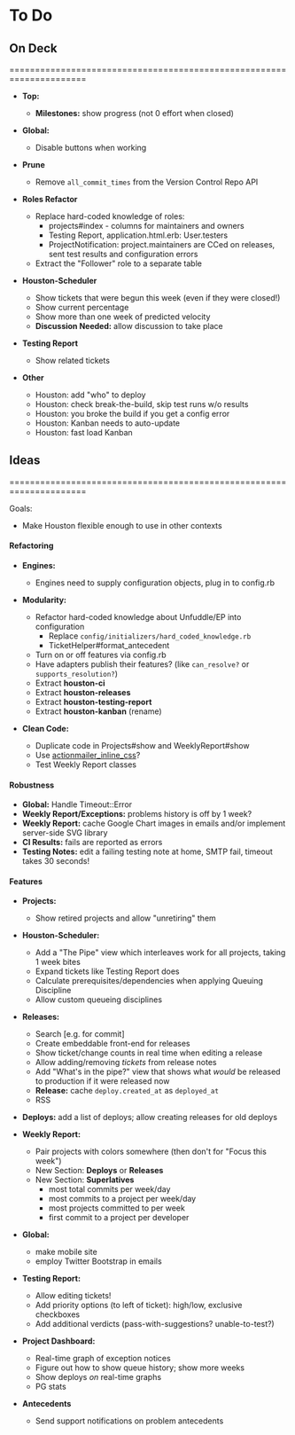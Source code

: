 # To Do

## On Deck
=====================================================================

 - **Top:**
   - **Milestones:** show progress (not 0 effort when closed)

 - **Global:**
   - Disable buttons when working

 - **Prune**
   - Remove `all_commit_times` from the Version Control Repo API
 
 - **Roles Refactor**
   - Replace hard-coded knowledge of roles:
     - projects#index - columns for maintainers and owners
     - Testing Report, application.html.erb: User.testers
     - ProjectNotification: project.maintainers are CCed on releases, sent test results and configuration errors
   - Extract the "Follower" role to a separate table

 - **Houston-Scheduler**
   - Show tickets that were begun this week (even if they were closed!)
   - Show current percentage
   - Show more than one week of predicted velocity
   - **Discussion Needed:** allow discussion to take place

 - **Testing Report**
   - Show related tickets

 - **Other**
   - Houston: add "who" to deploy
   - Houston: check break-the-build, skip test runs w/o results
   - Houston: you broke the build if you get a config error
   - Houston: Kanban needs to auto-update
   - Houston: fast load Kanban




## Ideas
=====================================================================

Goals:
 - Make Houston flexible enough to use in other contexts
 
#### Refactoring

 - **Engines:**
   - Engines need to supply configuration objects, plug in to config.rb

 - **Modularity:**
   - Refactor hard-coded knowledge about Unfuddle/EP into configuration
     - Replace `config/initializers/hard_coded_knowledge.rb`
     - TicketHelper#format_antecedent
   - Turn on or off features via config.rb
   - Have adapters publish their features? (like `can_resolve?` or `supports_resolution?`)
   - Extract **houston-ci**
   - Extract **houston-releases**
   - Extract **houston-testing-report**
   - Extract **houston-kanban** (rename)

 - **Clean Code:**
   - Duplicate code in Projects#show and WeeklyReport#show
   - Use [actionmailer_inline_css](https://github.com/ndbroadbent/actionmailer_inline_css)?
   - Test Weekly Report classes

#### Robustness

 - **Global:** Handle Timeout::Error
 - **Weekly Report/Exceptions:** problems history is off by 1 week?
 - **Weekly Report:** cache Google Chart images in emails and/or implement server-side SVG library
 - **CI Results:** fails are reported as errors
 - **Testing Notes:** edit a failing testing note at home, SMTP fail, timeout takes 30 seconds!

#### Features

 - **Projects:**
   - Show retired projects and allow "unretiring" them

 - **Houston-Scheduler:**
   - Add a "The Pipe" view which interleaves work for all projects, taking 1 week bites
   - Expand tickets like Testing Report does
   - Calculate prerequisites/dependencies when applying Queuing Discipline
   - Allow custom queueing disciplines

 - **Releases:**
   - Search [e.g. for commit]
   - Create embeddable front-end for releases
   - Show ticket/change counts in real time when editing a release
   - Allow adding/removing _tickets_ from release notes
   - Add "What's in the pipe?" view that shows what _would_ be released to production if it were released now
   - **Release:** cache `deploy.created_at` as `deployed_at`
   - RSS

 - **Deploys:** add a list of deploys; allow creating releases for old deploys

 - **Weekly Report:**
   - Pair projects with colors somewhere (then don't for "Focus this week")
   - New Section: **Deploys** or **Releases**
   - New Section: **Superlatives**
     - most total commits per week/day
     - most commits to a project per week/day
     - most projects committed to per week
     - first commit to a project per developer

 - **Global:**
   - make mobile site
   - employ Twitter Bootstrap in emails

 - **Testing Report:**
   - Allow editing tickets!
   - Add priority options (to left of ticket): high/low, exclusive checkboxes
   - Add additional verdicts (pass-with-suggestions? unable-to-test?)

 - **Project Dashboard:**
   - Real-time graph of exception notices
   - Figure out how to show queue history; show more weeks
   - Show deploys _on_ real-time graphs
   - PG stats

 - **Antecedents**
   - Send support notifications on problem antecedents


